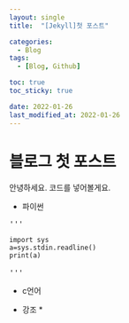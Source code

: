 ```yaml
---
layout: single
title:  "[Jekyll]첫 포스트"

categories:
  - Blog
tags:
  - [Blog, Github]

toc: true
toc_sticky: true

date: 2022-01-26
last_modified_at: 2022-01-26
---
```


# 블로그 첫 포스트

안녕하세요.
코드를 넣어볼게요.

* 파이썬
<pre>'''
<code>
import sys
a=sys.stdin.readline()
print(a)
</code>
'''</pre>

* c언어

 * 강조 *        
